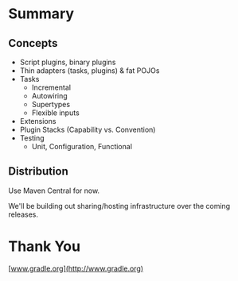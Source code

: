 # Summary

## Concepts

* Script plugins, binary plugins
* Thin adapters (tasks, plugins) & fat POJOs
* Tasks
    * Incremental
    * Autowiring
    * Supertypes
    * Flexible inputs
* Extensions
* Plugin Stacks (Capability vs. Convention)
* Testing
    * Unit, Configuration, Functional

## Distribution

Use Maven Central for now.

We'll be building out sharing/hosting infrastructure over the coming releases.

# Thank You

[www.gradle.org](http://www.gradle.org)